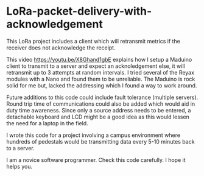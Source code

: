 # LoRa-packet-delivery-with-acknowledgement
This LoRa project includes a client which will retransmit metrics if the receiver does not acknowledge the receipt. 

This video https://youtu.be/X8Ghand1gbE explains how I setup a Maduino client to transmit to a server and expect an acknoledgement else, it will retransmit up to 3 attempts at random intervals. I tried several of the Reyax modules with a Nano and found them to be unreliable. The Maduino is rock solid for me but, lacked the addressing which I found a way to work around.  

Future additions to this code could include fault tolerance (multiple servers). Round trip time of communications could also be added which would aid in duty time awareness. Since only a source address needs to be entered, a detachable keyboard and LCD might be a good idea as this would lessen the need for a laptop in the field.

I wrote this code for a project involving a campus environment where hundreds of pedestals would be transmitting data every 5-10 minutes back to a server. 

I am a novice software programmer.  Check this code carefully. I hope it helps you.
